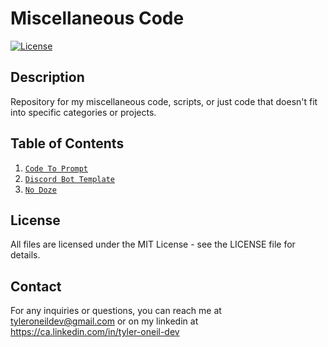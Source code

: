# Miscellaneous Code

[![License](https://img.shields.io/badge/License-MIT-blue.svg)](https://opensource.org/licenses/MIT)

## Description

Repository for my miscellaneous code, scripts, or just code that doesn't fit into specific categories or projects.

## Table of Contents

1. [`Code To Prompt`](https://github.com/tyleroneil72/misc-code/tree/main/code-to-prompt)
2. [`Discord Bot Template`](https://github.com/tyleroneil72/misc-code/tree/main/discord-bot)
3. [`No Doze`](https://github.com/tyleroneil72/misc-code/tree/main/no-doze-mac)

## License

All files are licensed under the MIT License - see the LICENSE file for details.

## Contact

For any inquiries or questions, you can reach me at tyleroneildev@gmail.com
or on my linkedin at https://ca.linkedin.com/in/tyler-oneil-dev
